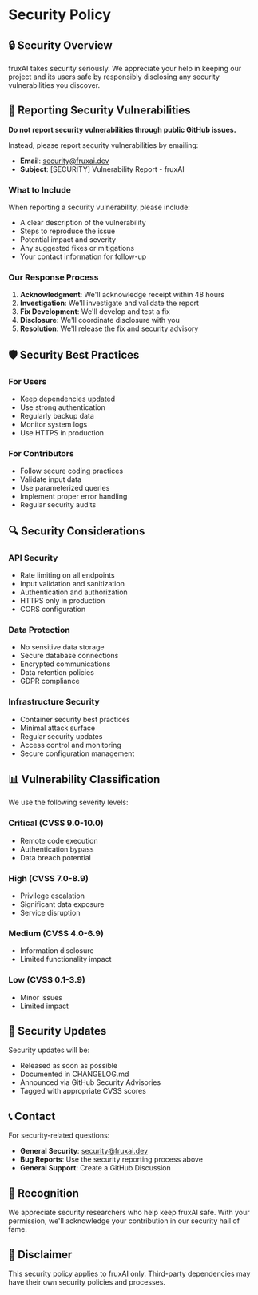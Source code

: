 # Security Policy

## 🔒 Security Overview

fruxAI takes security seriously. We appreciate your help in keeping our project and its users safe by responsibly disclosing any security vulnerabilities you discover.

## 🚨 Reporting Security Vulnerabilities

**Do not report security vulnerabilities through public GitHub issues.**

Instead, please report security vulnerabilities by emailing:
- **Email**: security@fruxai.dev
- **Subject**: [SECURITY] Vulnerability Report - fruxAI

### What to Include
When reporting a security vulnerability, please include:
- A clear description of the vulnerability
- Steps to reproduce the issue
- Potential impact and severity
- Any suggested fixes or mitigations
- Your contact information for follow-up

### Our Response Process
1. **Acknowledgment**: We'll acknowledge receipt within 48 hours
2. **Investigation**: We'll investigate and validate the report
3. **Fix Development**: We'll develop and test a fix
4. **Disclosure**: We'll coordinate disclosure with you
5. **Resolution**: We'll release the fix and security advisory

## 🛡️ Security Best Practices

### For Users
- Keep dependencies updated
- Use strong authentication
- Regularly backup data
- Monitor system logs
- Use HTTPS in production

### For Contributors
- Follow secure coding practices
- Validate input data
- Use parameterized queries
- Implement proper error handling
- Regular security audits

## 🔍 Security Considerations

### API Security
- Rate limiting on all endpoints
- Input validation and sanitization
- Authentication and authorization
- HTTPS only in production
- CORS configuration

### Data Protection
- No sensitive data storage
- Secure database connections
- Encrypted communications
- Data retention policies
- GDPR compliance

### Infrastructure Security
- Container security best practices
- Minimal attack surface
- Regular security updates
- Access control and monitoring
- Secure configuration management

## 📊 Vulnerability Classification

We use the following severity levels:

### Critical (CVSS 9.0-10.0)
- Remote code execution
- Authentication bypass
- Data breach potential

### High (CVSS 7.0-8.9)
- Privilege escalation
- Significant data exposure
- Service disruption

### Medium (CVSS 4.0-6.9)
- Information disclosure
- Limited functionality impact

### Low (CVSS 0.1-3.9)
- Minor issues
- Limited impact

## 🔄 Security Updates

Security updates will be:
- Released as soon as possible
- Documented in CHANGELOG.md
- Announced via GitHub Security Advisories
- Tagged with appropriate CVSS scores

## 📞 Contact

For security-related questions:
- **General Security**: security@fruxai.dev
- **Bug Reports**: Use the security reporting process above
- **General Support**: Create a GitHub Discussion

## 🙏 Recognition

We appreciate security researchers who help keep fruxAI safe. With your permission, we'll acknowledge your contribution in our security hall of fame.

## 📜 Disclaimer

This security policy applies to fruxAI only. Third-party dependencies may have their own security policies and processes.
